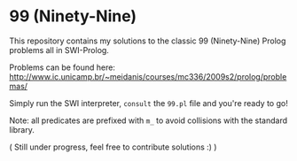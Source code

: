 # 99 (Ninety-Nine)
This repository contains my solutions to the classic 99 (Ninety-Nine) Prolog problems all in SWI-Prolog.

Problems can be found here: http://www.ic.unicamp.br/~meidanis/courses/mc336/2009s2/prolog/problemas/

Simply run the SWI interpreter, `consult` the `99.pl` file and you're ready to go!

Note: all predicates are prefixed with `m_` to avoid collisions with the standard library.

( Still under progress, feel free to contribute solutions :) )
